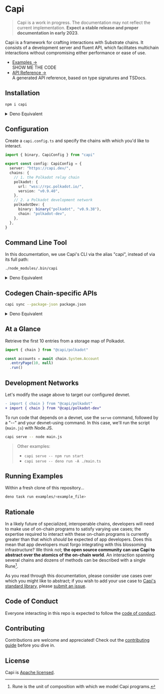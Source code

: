 # Capi

> Capi is a work in progress. The documentation may not reflect the current
> implementation. **Expect a stable release and proper documentation in early
> 2023**.

Capi is a framework for crafting interactions with Substrate chains. It consists
of a development server and fluent API, which facilitates multichain
interactions without compromising either performance or ease of use.

- [Examples &rarr;](./examples)<br />SHOW ME THE CODE
- [API Reference &rarr;](https://deno.land/x/capi/mod.ts)<br />A generated API
  reference, based on type signatures and TSDocs.

## Installation

```sh
npm i capi
```

<details>
<summary>Deno Equivalent</summary>
<br>

`import_map.json`

```json
{
  "imports": {
    "capi": "https://deno.land/x/capi/mod.ts"
  }
}
```

</details>

## Configuration

Create a `capi.config.ts` and specify the chains with which you'd like to
interact.

```ts
import { binary, CapiConfig } from "capi"

export const config: CapiConfig = {
  server: "https://capi.dev/",
  chains: {
    // 1. the Polkadot relay chain
    polkadot: {
      url: "wss://rpc.polkadot.io/",
      version: "v0.9.40",
    },
    // 2. a Polkadot development network
    polkadotDev: {
      binary: binary("polkadot", "v0.9.38"),
      chain: "polkadot-dev",
    },
  },
}
```

## Command Line Tool

In this documentation, we use Capi's CLI via the alias "capi", instead of via
its full path:

```sh
./node_modules/.bin/capi
```

<details>
<summary>Deno Equivalent</summary>
<br>

```sh
deno run -A https://deno.land/x/capi/main.ts
```

</details>

## Codegen Chain-specific APIs

```sh
capi sync --package-json package.json
```

<details>
<summary>Deno Equivalent</summary>
<br>

```sh
capi sync --import-map import_map.json
```

</details>

## At a Glance

Retrieve the first 10 entries from a storage map of Polkadot.

```ts
import { chain } from "@capi/polkadot"

const accounts = await chain.System.Account
  .entryPage(10, null)
  .run()
```

## Development Networks

Let's modify the usage above to target our configured devnet.

```diff
- import { chain } from "@capi/polkadot"
+ import { chain } from "@capi/polkadot-dev"
```

To run code that depends on a devnet, use the `serve` command, followed by a
"--" and your devnet-using command. In this case, we'll run the script
(`main.js`) with Node.JS.

```sh
capi serve -- node main.js
```

> Other examples:
>
> - `capi serve -- npm run start`
> - `capi serve -- deno run -A ./main.ts`

## Running Examples

Within a fresh clone of this repository...

<!-- TODO: track https://github.com/denoland/dotland/issues/2650#issuecomment-1437015262 -->

```sh
deno task run examples/<example_file>
```

## Rationale

In a likely future of specialized, interoperable chains, developers will need to
make use of on-chain programs to satisfy varying use cases; the expertise
required to interact with these on-chain programs is currently greater than that
which _should_ be expected of app developers. Does this mean that app developers
must forgo integrating with this blossoming infrastructure? We think not; **the
open source community can use Capi to abstract over the atomics of the on-chain
world**. An interaction spanning several chains and dozens of methods can be
described with a single Rune[^1].

As you read through this documentation, please consider use cases over which you
might like to abstract; if you wish to add your use case to
[Capi's standard library](patterns), please
[submit an issue](https://github.com/paritytech/capi/issues/new?title=pattern%20idea:%20).

## Code of Conduct

Everyone interacting in this repo is expected to follow the
[code of conduct](CODE_OF_CONDUCT.md).

## Contributing

Contributions are welcome and appreciated! Check out the
[contributing guide](CONTRIBUTING.md) before you dive in.

## License

Capi is [Apache licensed](LICENSE).

[^1]: Rune is the unit of composition with which we model Capi programs.
